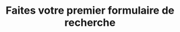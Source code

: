 ---
title : Faites votre premier formulaire de recherche
Order : 4
Theme : general
Icon : fas fa-search
Description : Découvrez les différentes possibilités de recherche
StartPage : getting-started
Duration : 40m
---